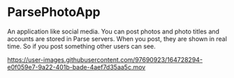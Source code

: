 # ParsePhotoApp
An application like social media. You can post photos and photo titles and accounts are stored in Parse servers. When you post, they are shown in real time. So if you post something other users can see.



https://user-images.githubusercontent.com/97690923/164728294-e0f059e7-9a22-401b-bade-4aef7d35aa5c.mov

